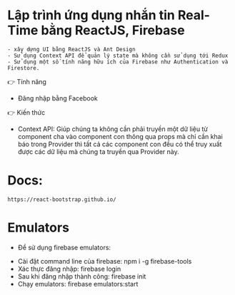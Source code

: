 # Lập trình ứng dụng nhắn tin Real-Time bằng ReactJS, Firebase

```
- xây dựng UI bằng ReactJS và Ant Design
- Sử dụng Context API để quản lý state mà không cần sử dụng tới Redux
- Sử dụng một số tính năng hữu ích của Firebase như Authentication và Firestore.
```


👉 Tính năng
- Đăng nhập bằng Facebook

👉 Kiến thức
- Context API: Giúp chúng ta không cần phải truyền một dữ liệu từ component cha vào component con thông qua props mà chỉ cần khai báo trong Provider thì tất cả các component con đều có thể truy xuất được các dữ liệu mà chúng ta truyền qua Provider này.

# Docs:

```
https://react-bootstrap.github.io/
```

# Emulators
- Để sử dụng firebase emulators:
+ Cài đặt command line của firebase: npm i -g firebase-tools
+ Xác thực đăng nhập: firebase login
+ Sau khi đăng nhập thành công: firebase init
+ Chạy emulators: firebase emulators:start